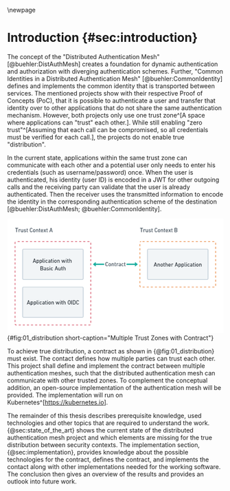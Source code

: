 \newpage

# Introduction {#sec:introduction}

The concept of the "Distributed Authentication Mesh" [@buehler:DistAuthMesh] creates a foundation for dynamic authentication and authorization with diverging authentication schemes. Further, "Common Identities in a Distributed Authentication Mesh" [@buehler:CommonIdentity] defines and implements the common identity that is transported between services. The mentioned projects show with their respective Proof of Concepts (PoC), that it is possible to authenticate a user and transfer that identity over to other applications that do not share the same authentication mechanism. However, both projects only use one trust zone^[A space where applications can "trust" each other.]. While still enabling "zero trust"^[Assuming that each call can be compromised, so all credentials must be verified for each call.], the projects do not enable true "distribution".

In the current state, applications within the same trust zone can communicate with each other and a potential user only needs to enter his credentials (such as username/password) once. When the user is authenticated, his identity (user ID) is encoded in a JWT for other outgoing calls and the receiving party can validate that the user is already authenticated. Then the receiver uses the transmitted information to encode the identity in the corresponding authentication scheme of the destination [@buehler:DistAuthMesh; @buehler:CommonIdentity].

![Multiple trust zones that share a contract between them. The contract enables the authentication mesh to verify callers from other zones.](images/01_distribution.png){#fig:01_distribution short-caption="Multiple Trust Zones with Contract"}

To achieve true distribution, a contract as shown in {@fig:01_distribution} must exist. The contact defines how multiple parties can trust each other. This project shall define and implement the contract between multiple authentication meshes, such that the distributed authentication mesh can communicate with other trusted zones. To complement the conceptual addition, an open-source implementation of the authentication mesh will be provided. The implementation will run on Kubernetes^[<https://kubernetes.io>].

The remainder of this thesis describes prerequisite knowledge, used technologies and other topics that are required to understand the work. {@sec:state_of_the_art} shows the current state of the distributed authentication mesh project and which elements are missing for the true distribution between security contexts. The implementation section, {@sec:implementation}, provides knowledge about the possible technologies for the contract, defines the contract, and implements the contact along with other implementations needed for the working software. The conclusion then gives an overview of the results and provides an outlook into future work.

